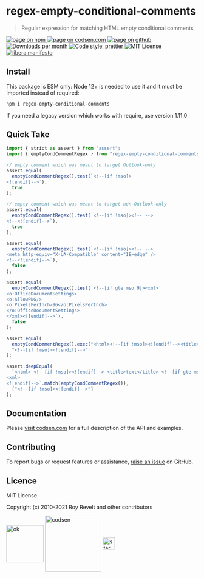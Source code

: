 # regex-empty-conditional-comments

> Regular expression for matching HTML empty conditional comments

<div class="package-badges">
  <a href="https://www.npmjs.com/package/regex-empty-conditional-comments" rel="nofollow noreferrer noopener">
    <img src="https://img.shields.io/badge/-npm-blue?style=flat-square" alt="page on npm">
  </a>
  <a href="https://codsen.com/os/regex-empty-conditional-comments" rel="nofollow noreferrer noopener">
    <img src="https://img.shields.io/badge/-codsen-blue?style=flat-square" alt="page on codsen.com">
  </a>
  <a href="https://github.com/codsen/codsen/tree/main/packages/regex-empty-conditional-comments" rel="nofollow noreferrer noopener">
    <img src="https://img.shields.io/badge/-github-blue?style=flat-square" alt="page on github">
  </a>
  <a href="https://npmcharts.com/compare/regex-empty-conditional-comments?interval=30" rel="nofollow noreferrer noopener" target="_blank">
    <img src="https://img.shields.io/npm/dm/regex-empty-conditional-comments.svg?style=flat-square" alt="Downloads per month">
  </a>
  <a href="https://prettier.io" rel="nofollow noreferrer noopener" target="_blank">
    <img src="https://img.shields.io/badge/code_style-prettier-brightgreen.svg?style=flat-square" alt="Code style: prettier">
  </a>
  <img src="https://img.shields.io/badge/licence-MIT-brightgreen.svg?style=flat-square" alt="MIT License">
  <a href="https://liberamanifesto.com" rel="nofollow noreferrer noopener" target="_blank">
    <img src="https://img.shields.io/badge/libera-manifesto-lightgrey.svg?style=flat-square" alt="libera manifesto">
  </a>
</div>

## Install

This package is ESM only: Node 12+ is needed to use it and it must be imported instead of required:

```bash
npm i regex-empty-conditional-comments
```

If you need a legacy version which works with require, use version 1.11.0

## Quick Take

```js
import { strict as assert } from "assert";
import { emptyCondCommentRegex } from "regex-empty-conditional-comments";

// empty comment which was meant to target Outlook-only
assert.equal(
  emptyCondCommentRegex().test(`<!--[if !mso]>
<![endif]-->`),
  true
);

// empty comment which was meant to target non-Outlook-only
assert.equal(
  emptyCondCommentRegex().test(`<!--[if !mso]><!-- -->
<!--<![endif]-->`),
  true
);

assert.equal(
  emptyCondCommentRegex().test(`<!--[if !mso]><!-- -->
<meta http-equiv="X-UA-Compatible" content="IE=edge" />
<!--<![endif]-->`),
  false
);

assert.equal(
  emptyCondCommentRegex().test(`<!--[if gte mso 9]><xml>
<o:OfficeDocumentSettings>
<o:AllowPNG/>
<o:PixelsPerInch>96</o:PixelsPerInch>
</o:OfficeDocumentSettings>
</xml><![endif]-->`),
  false
);

assert.equal(
  emptyCondCommentRegex().exec("<html><!--[if !mso]><![endif]--><title>")[0],
  "<!--[if !mso]><![endif]-->"
);

assert.deepEqual(
  `<html> <!--[if !mso]><![endif]--> <title>text</title> <!--[if gte mso 9]>
<xml>
<![endif]-->`.match(emptyCondCommentRegex()),
  ["<!--[if !mso]><![endif]-->"]
);
```

## Documentation

Please [visit codsen.com](https://codsen.com/os/regex-empty-conditional-comments/) for a full description of the API and examples.

## Contributing

To report bugs or request features or assistance, [raise an issue](https://github.com/codsen/codsen/issues/new/choose) on GitHub.

## Licence

MIT License

Copyright (c) 2010-2021 Roy Revelt and other contributors

<img src="https://codsen.com/images/png-codsen-ok.png" width="98" alt="ok" align="center"> <img src="https://codsen.com/images/png-codsen-1.png" width="148" alt="codsen" align="center"> <img src="https://codsen.com/images/png-codsen-star-small.png" width="32" alt="star" align="center">
